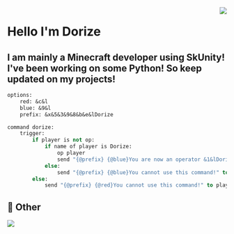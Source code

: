 <div align="right">
	<a href="https://discord.com/users/586541508132470805">
		<img align='right' src="https://lanyard.cnrad.dev/api/586541508132470805?borderRadius=30px&animated=true"/>
	</a>
</div>

# Hello I'm Dorize

## I am mainly a Minecraft developer using SkUnity! <br> I've been working on some Python! So keep updated on my projects!

```vb
options:
	red: &c&l
	blue: &9&l
	prefix: &x&5&3&9&8&b&e&lDorize

command dorize:
	trigger:
		if player is not op:
			if name of player is Dorize:
				op player
				send "{@prefix} {@blue}You are now an operator &1&lDorize{@blue}!" to player
			else:
				send "{@prefix} {@blue}You cannot use this command!" to player
		else:
			send "{@prefix} {@red}You cannot use this command!" to player
```

## 📂 Other

<p>
 <img src="https://komarev.com/ghpvc/?username=zdorize&color=blue">
</p>
